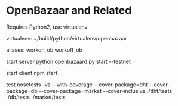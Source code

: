 OpenBazaar and Related 
======================

Requires Python2, use virtualenv

virtualenv: ~/build/python/virtualenv/openbazaar

aliases:
workon_ob
workoff_ob

start server
python openbazaard.py start --testnet

start client
npm start

test
nosetests -vs --with-coverage --cover-package=dht --cover-package=db --cover-package=market --cover-inclusive ./dht/tests ./db/tests ./market/tests


